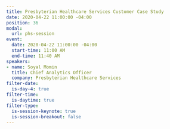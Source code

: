 ```yaml
---
title: Presbyterian Healthcare Services Customer Case Study
date: 2020-04-22 11:00:00 -04:00
position: 36
modal:
  url: phs-session
event:
  date: 2020-04-22 11:00:00 -04:00
  start-time: 11:00 AM
  end-time: 11:40 AM
speakers:
- name: Soyal Momin
  title: Chief Analytics Officer
  company: Presbyterian Healthcare Services
filter-date:
  is-day-4: true
filter-time:
  is-daytime: true
filter-type:
  is-session-keynote: true
  is-session-breakout: false
---
```


